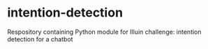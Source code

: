 # intention-detection
Respository containing Python module for Illuin challenge: intention detection for a chatbot
